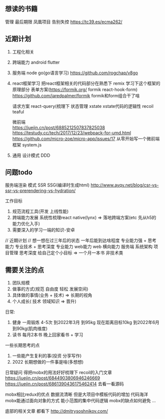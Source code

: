 
## 想读的书籍
管理
  最后期限
  凤凰项目
  告别失控
 https://tc39.es/ecma262/ 


## 近期计划
1. 工程化相关 
2. 跨端能力
   android
   flutter
3. 服务端
    node 
    go(go语言学习)  https://github.com/rogchap/v8go
4. react框架学习
   把react框架相关的代码部分在熟悉下
   remix 学习下这个框架的原理部分
   表单方案(https://formik.org/ formik react-hook-form)
   https://github.com/jaredpalmer/formik  formik和form组合干了啥
   
   请求方案
   react-query(梳理下
   状态管理
   xstate  xstate代码的逻辑性
   recoil
   teaful

   微前端  
   https://juejin.cn/post/6885212507837825038
   https://testudy.cc/tech/2017/12/23/webpack-for-umd.html
   https://github.com/micro-zoe/micro-app/issues/17 从零开始写一个微前端框架
   system.js
5. 通用 
   设计模式
   DDD

## 问题todo
服务端渲染 模式 SSR   SSG(编译时生成html) 
http://www.ayqy.net/blog/csr-vs-ssr-vs-prerendering-vs-hydration/


工作目标
1. 规范流程工具(开发 上线性能)
2. 跨端能力发展  系统性梳理react native(lynx) => 落地跨端方案(etc  先从h5的能力优化入手)
3. 需要深入的学习一端的知识-安卓


// 近期计划
// 想一想在过三年后的状态
一年后能到达啥程度 专业能力强 + 思考能力
专业技术 + 思考深度
专业能力 
web能力  web
横向能力  服务端 系统架构  项目管理
思考深度 给自己定个小目标 => 一个月一本书 非技术类 


## 需要关注的点

1. 团队规模
2. 做事的方式(规范 自由度 轻松 发展空间)
3. 具体做的事情(业务 + 技术) => 长期的视角
4. 个人成长( 技术 领域知识  => 晋升) 

日常:
1. 健身
一周锻炼 4-5次 
到2022年3月  到95kg 现在距离目标10kg
到2022年6月  到90kg(肌肉维度)
2. 读书
每月2本书 晚上回家看书 + 学习

一些长期思考的点
1. 一些能产生复利的事(投资 分享写作) 
2. 2022 长期想做的一件事是啥(多想想)




日常疑问
得把mobx的用法好好梳理下  recoil的入门文章
https://juejin.cn/post/6844903806946246669
https://juejin.cn/post/6861390436175462414 去看一看源码

mobx相比redux的优点 
   数据流清晰 但是大项目中模板代码的增加 代码海洋  mobx能通过面向对象的方式 能小范围的集中代码逻辑
mobx的缺点如何避免 
   ...

底部的相关文章 都看下 http://dmitrysoshnikov.com/ 
   










































































